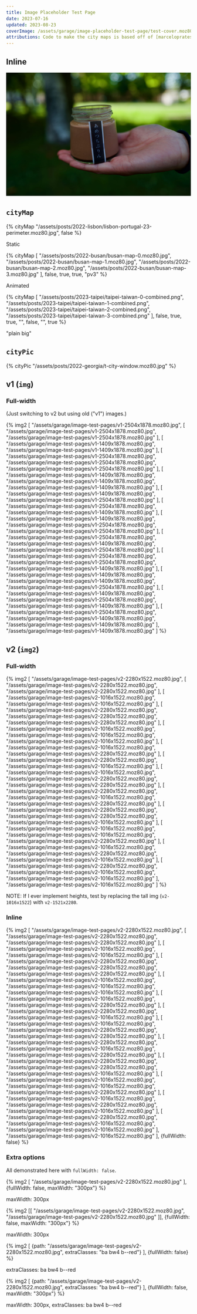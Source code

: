 ```yaml
---
title: Image Placeholder Test Page
date: 2023-07-16
updated: 2023-08-23
coverImage: /assets/garage/image-placeholder-test-page/test-cover.moz80.jpg
attributions: Code to make the city maps is based off of [marceloprates/prettymaps](https://github.com/marceloprates/prettymaps/). Data for all maps &copy; OpenStreetMap contributors (ODbL).
---
```


## Inline

![](/assets/garage/image-test-pages/v2-2280x1522.moz80.jpg)

## `cityMap`

{% cityMap "/assets/posts/2022-lisbon/lisbon-portugal-23-perimeter.moz80.jpg", false %}

<p class="figcaption">Static</p>

{% cityMap [
    "/assets/posts/2022-busan/busan-map-0.moz80.jpg",
    "/assets/posts/2022-busan/busan-map-1.moz80.jpg",
    "/assets/posts/2022-busan/busan-map-2.moz80.jpg",
    "/assets/posts/2022-busan/busan-map-3.moz80.jpg"
], false, true, true, "pv3" %}

<p class="figcaption">Animated</p>

{% cityMap [
    "/assets/posts/2023-taipei/taipei-taiwan-0-combined.png",
    "/assets/posts/2023-taipei/taipei-taiwan-1-combined.png",
    "/assets/posts/2023-taipei/taipei-taiwan-2-combined.png",
    "/assets/posts/2023-taipei/taipei-taiwan-3-combined.png"
], false, true, true, "", false, "", true %}

<p class="figcaption">"plain big"</p>

## `cityPic`

{% cityPic "/assets/posts/2022-georgia/t-city-window.moz80.jpg" %}

## v1 (`img`)

### Full-width

(Just switching to v2 but using old ("v1") images.)

{% img2 [
    "/assets/garage/image-test-pages/v1-2504x1878.moz80.jpg",
    [
        "/assets/garage/image-test-pages/v1-2504x1878.moz80.jpg",
        "/assets/garage/image-test-pages/v1-2504x1878.moz80.jpg"
    ],
    [
        "/assets/garage/image-test-pages/v1-1409x1878.moz80.jpg",
        "/assets/garage/image-test-pages/v1-1409x1878.moz80.jpg"
    ],
    [
        "/assets/garage/image-test-pages/v1-2504x1878.moz80.jpg",
        "/assets/garage/image-test-pages/v1-2504x1878.moz80.jpg",
        "/assets/garage/image-test-pages/v1-2504x1878.moz80.jpg"
    ],
    [
        "/assets/garage/image-test-pages/v1-1409x1878.moz80.jpg",
        "/assets/garage/image-test-pages/v1-1409x1878.moz80.jpg",
        "/assets/garage/image-test-pages/v1-1409x1878.moz80.jpg"
    ],
    [
        "/assets/garage/image-test-pages/v1-1409x1878.moz80.jpg",
        "/assets/garage/image-test-pages/v1-2504x1878.moz80.jpg"
    ],
    [
        "/assets/garage/image-test-pages/v1-2504x1878.moz80.jpg",
        "/assets/garage/image-test-pages/v1-1409x1878.moz80.jpg"
    ],
    [
        "/assets/garage/image-test-pages/v1-1409x1878.moz80.jpg",
        "/assets/garage/image-test-pages/v1-2504x1878.moz80.jpg",
        "/assets/garage/image-test-pages/v1-2504x1878.moz80.jpg"
    ],
    [
        "/assets/garage/image-test-pages/v1-2504x1878.moz80.jpg",
        "/assets/garage/image-test-pages/v1-1409x1878.moz80.jpg",
        "/assets/garage/image-test-pages/v1-2504x1878.moz80.jpg"
    ],
    [
        "/assets/garage/image-test-pages/v1-2504x1878.moz80.jpg",
        "/assets/garage/image-test-pages/v1-2504x1878.moz80.jpg",
        "/assets/garage/image-test-pages/v1-1409x1878.moz80.jpg"
    ],
    [
        "/assets/garage/image-test-pages/v1-1409x1878.moz80.jpg",
        "/assets/garage/image-test-pages/v1-1409x1878.moz80.jpg",
        "/assets/garage/image-test-pages/v1-2504x1878.moz80.jpg"
    ],
    [
        "/assets/garage/image-test-pages/v1-1409x1878.moz80.jpg",
        "/assets/garage/image-test-pages/v1-2504x1878.moz80.jpg",
        "/assets/garage/image-test-pages/v1-1409x1878.moz80.jpg"
    ],
    [
        "/assets/garage/image-test-pages/v1-2504x1878.moz80.jpg",
        "/assets/garage/image-test-pages/v1-1409x1878.moz80.jpg",
        "/assets/garage/image-test-pages/v1-1409x1878.moz80.jpg"
    ],
    "/assets/garage/image-test-pages/v1-1409x1878.moz80.jpg"
] %}

## v2 (`img2`)

### Full-width

{% img2 [
    "/assets/garage/image-test-pages/v2-2280x1522.moz80.jpg",
    [
        "/assets/garage/image-test-pages/v2-2280x1522.moz80.jpg",
        "/assets/garage/image-test-pages/v2-2280x1522.moz80.jpg"
    ],
    [
        "/assets/garage/image-test-pages/v2-1016x1522.moz80.jpg",
        "/assets/garage/image-test-pages/v2-1016x1522.moz80.jpg"
    ],
    [
        "/assets/garage/image-test-pages/v2-2280x1522.moz80.jpg",
        "/assets/garage/image-test-pages/v2-2280x1522.moz80.jpg",
        "/assets/garage/image-test-pages/v2-2280x1522.moz80.jpg"
    ],
    [
        "/assets/garage/image-test-pages/v2-1016x1522.moz80.jpg",
        "/assets/garage/image-test-pages/v2-1016x1522.moz80.jpg",
        "/assets/garage/image-test-pages/v2-1016x1522.moz80.jpg"
    ],
    [
        "/assets/garage/image-test-pages/v2-1016x1522.moz80.jpg",
        "/assets/garage/image-test-pages/v2-2280x1522.moz80.jpg"
    ],
    [
        "/assets/garage/image-test-pages/v2-2280x1522.moz80.jpg",
        "/assets/garage/image-test-pages/v2-1016x1522.moz80.jpg"
    ],
    [
        "/assets/garage/image-test-pages/v2-1016x1522.moz80.jpg",
        "/assets/garage/image-test-pages/v2-2280x1522.moz80.jpg",
        "/assets/garage/image-test-pages/v2-2280x1522.moz80.jpg"
    ],
    [
        "/assets/garage/image-test-pages/v2-2280x1522.moz80.jpg",
        "/assets/garage/image-test-pages/v2-1016x1522.moz80.jpg",
        "/assets/garage/image-test-pages/v2-2280x1522.moz80.jpg"
    ],
    [
        "/assets/garage/image-test-pages/v2-2280x1522.moz80.jpg",
        "/assets/garage/image-test-pages/v2-2280x1522.moz80.jpg",
        "/assets/garage/image-test-pages/v2-1016x1522.moz80.jpg"
    ],
    [
        "/assets/garage/image-test-pages/v2-1016x1522.moz80.jpg",
        "/assets/garage/image-test-pages/v2-1016x1522.moz80.jpg",
        "/assets/garage/image-test-pages/v2-2280x1522.moz80.jpg"
    ],
    [
        "/assets/garage/image-test-pages/v2-1016x1522.moz80.jpg",
        "/assets/garage/image-test-pages/v2-2280x1522.moz80.jpg",
        "/assets/garage/image-test-pages/v2-1016x1522.moz80.jpg"
    ],
    [
        "/assets/garage/image-test-pages/v2-2280x1522.moz80.jpg",
        "/assets/garage/image-test-pages/v2-1016x1522.moz80.jpg",
        "/assets/garage/image-test-pages/v2-1016x1522.moz80.jpg"
    ],
    "/assets/garage/image-test-pages/v2-1016x1522.moz80.jpg"
] %}

NOTE: If I ever implement heights, test by replacing the tall img (`v2-1016x1522`) with `v2-1521x2280`.

### Inline

{% img2 [
    "/assets/garage/image-test-pages/v2-2280x1522.moz80.jpg",
    [
        "/assets/garage/image-test-pages/v2-2280x1522.moz80.jpg",
        "/assets/garage/image-test-pages/v2-2280x1522.moz80.jpg"
    ],
    [
        "/assets/garage/image-test-pages/v2-1016x1522.moz80.jpg",
        "/assets/garage/image-test-pages/v2-1016x1522.moz80.jpg"
    ],
    [
        "/assets/garage/image-test-pages/v2-2280x1522.moz80.jpg",
        "/assets/garage/image-test-pages/v2-2280x1522.moz80.jpg",
        "/assets/garage/image-test-pages/v2-2280x1522.moz80.jpg"
    ],
    [
        "/assets/garage/image-test-pages/v2-1016x1522.moz80.jpg",
        "/assets/garage/image-test-pages/v2-1016x1522.moz80.jpg",
        "/assets/garage/image-test-pages/v2-1016x1522.moz80.jpg"
    ],
    [
        "/assets/garage/image-test-pages/v2-1016x1522.moz80.jpg",
        "/assets/garage/image-test-pages/v2-2280x1522.moz80.jpg"
    ],
    [
        "/assets/garage/image-test-pages/v2-2280x1522.moz80.jpg",
        "/assets/garage/image-test-pages/v2-1016x1522.moz80.jpg"
    ],
    [
        "/assets/garage/image-test-pages/v2-1016x1522.moz80.jpg",
        "/assets/garage/image-test-pages/v2-2280x1522.moz80.jpg",
        "/assets/garage/image-test-pages/v2-2280x1522.moz80.jpg"
    ],
    [
        "/assets/garage/image-test-pages/v2-2280x1522.moz80.jpg",
        "/assets/garage/image-test-pages/v2-1016x1522.moz80.jpg",
        "/assets/garage/image-test-pages/v2-2280x1522.moz80.jpg"
    ],
    [
        "/assets/garage/image-test-pages/v2-2280x1522.moz80.jpg",
        "/assets/garage/image-test-pages/v2-2280x1522.moz80.jpg",
        "/assets/garage/image-test-pages/v2-1016x1522.moz80.jpg"
    ],
    [
        "/assets/garage/image-test-pages/v2-1016x1522.moz80.jpg",
        "/assets/garage/image-test-pages/v2-1016x1522.moz80.jpg",
        "/assets/garage/image-test-pages/v2-2280x1522.moz80.jpg"
    ],
    [
        "/assets/garage/image-test-pages/v2-1016x1522.moz80.jpg",
        "/assets/garage/image-test-pages/v2-2280x1522.moz80.jpg",
        "/assets/garage/image-test-pages/v2-1016x1522.moz80.jpg"
    ],
    [
        "/assets/garage/image-test-pages/v2-2280x1522.moz80.jpg",
        "/assets/garage/image-test-pages/v2-1016x1522.moz80.jpg",
        "/assets/garage/image-test-pages/v2-1016x1522.moz80.jpg"
    ],
    "/assets/garage/image-test-pages/v2-1016x1522.moz80.jpg"
], {fullWidth: false} %}

### Extra options

All demonstrated here with `fullWidth: false`.

{% img2 [
    "/assets/garage/image-test-pages/v2-2280x1522.moz80.jpg"
], {fullWidth: false, maxWidth: "300px"} %}

<p class="figcaption">maxWidth: 300px</p>

{% img2 [[
    "/assets/garage/image-test-pages/v2-2280x1522.moz80.jpg",
    "/assets/garage/image-test-pages/v2-2280x1522.moz80.jpg"
]], {fullWidth: false, maxWidth: "300px"} %}

<p class="figcaption">maxWidth: 300px</p>

{% img2 [
    {path: "/assets/garage/image-test-pages/v2-2280x1522.moz80.jpg", extraClasses: "ba bw4 b--red"}
], {fullWidth: false} %}

<p class="figcaption">extraClasses: ba bw4 b--red</p>

{% img2 [
    {path: "/assets/garage/image-test-pages/v2-2280x1522.moz80.jpg", extraClasses: "ba bw4 b--red"}
], {fullWidth: false, maxWidth: "300px"} %}

<p class="figcaption">maxWidth: 300px, extraClasses: ba bw4 b--red</p>
